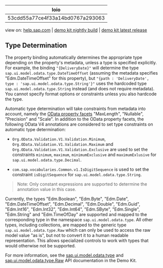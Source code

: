 | loio |
| -----|
| 53cdd55a77ce4f33a14bd0767a293063 |

<div id="loio">

view on: [help.sap.com](https://help.sap.com/viewer/DRAFT/3237636b137e43519a20ad5513c49ccb/latest/en-US/53cdd55a77ce4f33a14bd0767a293063.html) | [demo kit nightly build](https://openui5nightly.hana.ondemand.com/#/topic/53cdd55a77ce4f33a14bd0767a293063) | [demo kit latest release](https://openui5.hana.ondemand.com/#/topic/53cdd55a77ce4f33a14bd0767a293063)</div>
<!-- loio53cdd55a77ce4f33a14bd0767a293063 -->

## Type Determination

The property binding automatically determines the appropriate type depending on the property's metadata, unless a type is specified explicitly. For example, the binding `"{DeliveryDate}"` will determine the type `sap.ui.model.odata.type.DateTimeOffset` \(assuming the metadata specifies "Edm.DateTimeOffset" for this property\), but `"{path : 'DeliveryDate', type : 'sap.ui.model.odata.type.String'}"` uses the hardcoded type `sap.ui.model.odata.type.String` instead \(and does not require metadata\). You cannot specify format options or constraints unless you also hardcode the type.

Automatic type determination will take constraints from metadata into account, namely the [OData property facets](http://docs.oasis-open.org/odata/odata/v4.0/odata-v4.0-part3-csdl.html) "MaxLength", "Nullable", "Precision" and "Scale". In addition to the OData property facets, the following OData V4 annotations are considered to set type constraints on automatic type determination:

-   `Org.OData.Validation.V1.Validation.Minimum`, `Org.OData.Validation.V1.Validation.Maximum` and `Org.OData.Validation.V1.Validation.Exclusive` are used to set the constraints `minimum`, `maximum`, `minimumExclusive` and `maximumExlusive` for `sap.ui.model.odata.type.Decimal`.

-   `com.sap.vocabularies.Common.v1.IsDigitSequence` is used to set the constraint `isDigitSequence` for `sap.ui.model.odata.type.String`.


> Note:
> Only constant expressions are supported to determine the annotation value in this case.
> 
> 

Currently, the types "Edm.Boolean", "Edm.Byte", "Edm.Date", "Edm.DateTimeOffset", "Edm.Decimal", "Edm.Double", "Edm.Guid", "Edm.Int16", "Edm.Int32", "Edm.Int64", "Edm.SByte", "Edm.Single", "Edm.String" and "Edm.TimeOfDay" are supported and mapped to the corresponding type in the namespace `sap.ui.model.odata.type`. All other types, including collections, are mapped to the generic type `sap.ui.model.odata.type.Raw` which can only be used to access the raw model value "as is", but not to convert it to a human readable representation. This allows specialized controls to work with types that would otherwise not be supported.

For more information, see the [sap.ui.model.odata.type](https://openui5.hana.ondemand.com/#/api/sap.ui.model.odata.type) and [sap.ui.model.odata.type.Raw](https://openui5.hana.ondemand.com/#/api/sap.ui.model.odata.type.Raw) API documentation in the Demo Kit.

